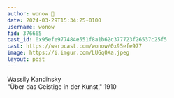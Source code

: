 ```yaml
---
author: wonow 🎩
date: 2024-03-29T15:34:25+0100
username: wonow
fid: 376665
cast_id: 0x95efe977484e551f8a1b62c377723f26537c25f5
cast: https://warpcast.com/wonow/0x95efe977
image: https://i.imgur.com/LUGq0Xa.jpeg
layout: post
---
```

Wassily Kandinsky  
"Über das Geistige in der Kunst," 1910  

<img src='https://i.imgur.com/LUGq0Xa.jpeg' alt='' referrerpolicy='no-referrer'/>